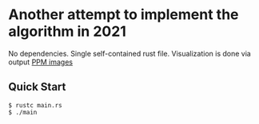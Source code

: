 # Another attempt to implement the algorithm in 2021

No dependencies. Single self-contained rust file. Visualization is done via output [PPM images](https://en.wikipedia.org/wiki/Netpbm)

## Quick Start

```console
$ rustc main.rs
$ ./main
```
